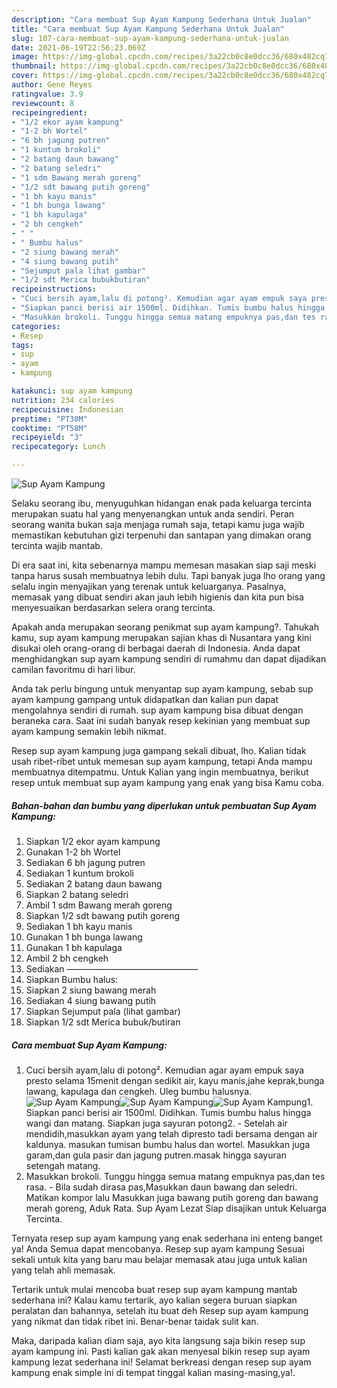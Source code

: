 ```yaml
---
description: "Cara membuat Sup Ayam Kampung Sederhana Untuk Jualan"
title: "Cara membuat Sup Ayam Kampung Sederhana Untuk Jualan"
slug: 107-cara-membuat-sup-ayam-kampung-sederhana-untuk-jualan
date: 2021-06-19T22:56:23.069Z
image: https://img-global.cpcdn.com/recipes/3a22cb0c8e0dcc36/680x482cq70/sup-ayam-kampung-foto-resep-utama.jpg
thumbnail: https://img-global.cpcdn.com/recipes/3a22cb0c8e0dcc36/680x482cq70/sup-ayam-kampung-foto-resep-utama.jpg
cover: https://img-global.cpcdn.com/recipes/3a22cb0c8e0dcc36/680x482cq70/sup-ayam-kampung-foto-resep-utama.jpg
author: Gene Reyes
ratingvalue: 3.9
reviewcount: 8
recipeingredient:
- "1/2 ekor ayam kampung"
- "1-2 bh Wortel"
- "6 bh jagung putren"
- "1 kuntum brokoli"
- "2 batang daun bawang"
- "2 batang seledri"
- "1 sdm Bawang merah goreng"
- "1/2 sdt bawang putih goreng"
- "1 bh kayu manis"
- "1 bh bunga lawang"
- "1 bh kapulaga"
- "2 bh cengkeh"
- " "
- " Bumbu halus"
- "2 siung bawang merah"
- "4 siung bawang putih"
- "Sejumput pala lihat gambar"
- "1/2 sdt Merica bubukbutiran"
recipeinstructions:
- "Cuci bersih ayam,lalu di potong². Kemudian agar ayam empuk saya presto selama 15menit dengan sedikit air, kayu manis,jahe keprak,bunga lawang, kapulaga dan cengkeh. Uleg bumbu halusnya."
- "Siapkan panci berisi air 1500ml. Didihkan. Tumis bumbu halus hingga wangi dan matang. Siapkan juga sayuran potong2. Setelah air mendidih,masukkan ayam yang telah dipresto tadi bersama dengan air kaldunya. masukan tumisan bumbu halus dan wortel. Masukkan juga garam,dan gula pasir dan jagung putren.masak hingga sayuran setengah matang."
- "Masukkan brokoli. Tunggu hingga semua matang empuknya pas,dan tes rasa. Bila sudah dirasa pas,Masukkan daun bawang dan seledri. Matikan kompor lalu Masukkan juga bawang putih goreng dan bawang merah goreng, Aduk Rata. Sup Ayam Lezat Siap disajikan untuk Keluarga Tercinta."
categories:
- Resep
tags:
- sup
- ayam
- kampung

katakunci: sup ayam kampung 
nutrition: 234 calories
recipecuisine: Indonesian
preptime: "PT30M"
cooktime: "PT58M"
recipeyield: "3"
recipecategory: Lunch

---
```



![Sup Ayam Kampung](https://img-global.cpcdn.com/recipes/3a22cb0c8e0dcc36/680x482cq70/sup-ayam-kampung-foto-resep-utama.jpg)

Selaku seorang ibu, menyuguhkan hidangan enak pada keluarga tercinta merupakan suatu hal yang menyenangkan untuk anda sendiri. Peran seorang  wanita bukan saja menjaga rumah saja, tetapi kamu juga wajib memastikan kebutuhan gizi terpenuhi dan santapan yang dimakan orang tercinta wajib mantab.

Di era  saat ini, kita sebenarnya mampu memesan masakan siap saji meski tanpa harus susah membuatnya lebih dulu. Tapi banyak juga lho orang yang selalu ingin menyajikan yang terenak untuk keluarganya. Pasalnya, memasak yang dibuat sendiri akan jauh lebih higienis dan kita pun bisa menyesuaikan berdasarkan selera orang tercinta. 



Apakah anda merupakan seorang penikmat sup ayam kampung?. Tahukah kamu, sup ayam kampung merupakan sajian khas di Nusantara yang kini disukai oleh orang-orang di berbagai daerah di Indonesia. Anda dapat menghidangkan sup ayam kampung sendiri di rumahmu dan dapat dijadikan camilan favoritmu di hari libur.

Anda tak perlu bingung untuk menyantap sup ayam kampung, sebab sup ayam kampung gampang untuk didapatkan dan kalian pun dapat mengolahnya sendiri di rumah. sup ayam kampung bisa dibuat dengan beraneka cara. Saat ini sudah banyak resep kekinian yang membuat sup ayam kampung semakin lebih nikmat.

Resep sup ayam kampung juga gampang sekali dibuat, lho. Kalian tidak usah ribet-ribet untuk memesan sup ayam kampung, tetapi Anda mampu membuatnya ditempatmu. Untuk Kalian yang ingin membuatnya, berikut resep untuk membuat sup ayam kampung yang enak yang bisa Kamu coba.

<!--inarticleads1-->

##### Bahan-bahan dan bumbu yang diperlukan untuk pembuatan Sup Ayam Kampung:

1. Siapkan 1/2 ekor ayam kampung
1. Gunakan 1-2 bh Wortel
1. Sediakan 6 bh jagung putren
1. Sediakan 1 kuntum brokoli
1. Sediakan 2 batang daun bawang
1. Siapkan 2 batang seledri
1. Ambil 1 sdm Bawang merah goreng
1. Siapkan 1/2 sdt bawang putih goreng
1. Sediakan 1 bh kayu manis
1. Gunakan 1 bh bunga lawang
1. Gunakan 1 bh kapulaga
1. Ambil 2 bh cengkeh
1. Sediakan  ———————————————
1. Siapkan  Bumbu halus:
1. Siapkan 2 siung bawang merah
1. Sediakan 4 siung bawang putih
1. Siapkan Sejumput pala (lihat gambar)
1. Siapkan 1/2 sdt Merica bubuk/butiran




<!--inarticleads2-->

##### Cara membuat Sup Ayam Kampung:

1. Cuci bersih ayam,lalu di potong². Kemudian agar ayam empuk saya presto selama 15menit dengan sedikit air, kayu manis,jahe keprak,bunga lawang, kapulaga dan cengkeh. Uleg bumbu halusnya.
<img src="https://img-global.cpcdn.com/steps/2f697da1789234fd/160x128cq70/sup-ayam-kampung-langkah-memasak-1-foto.jpg" alt="Sup Ayam Kampung"><img src="https://img-global.cpcdn.com/steps/9b50a3d25480ac8f/160x128cq70/sup-ayam-kampung-langkah-memasak-1-foto.jpg" alt="Sup Ayam Kampung"><img src="https://img-global.cpcdn.com/steps/4c6482437370ff53/160x128cq70/sup-ayam-kampung-langkah-memasak-1-foto.jpg" alt="Sup Ayam Kampung">1. Siapkan panci berisi air 1500ml. Didihkan. Tumis bumbu halus hingga wangi dan matang. Siapkan juga sayuran potong2. - Setelah air mendidih,masukkan ayam yang telah dipresto tadi bersama dengan air kaldunya. masukan tumisan bumbu halus dan wortel. Masukkan juga garam,dan gula pasir dan jagung putren.masak hingga sayuran setengah matang.
1. Masukkan brokoli. Tunggu hingga semua matang empuknya pas,dan tes rasa. - Bila sudah dirasa pas,Masukkan daun bawang dan seledri. Matikan kompor lalu Masukkan juga bawang putih goreng dan bawang merah goreng, Aduk Rata. Sup Ayam Lezat Siap disajikan untuk Keluarga Tercinta.




Ternyata resep sup ayam kampung yang enak sederhana ini enteng banget ya! Anda Semua dapat mencobanya. Resep sup ayam kampung Sesuai sekali untuk kita yang baru mau belajar memasak atau juga untuk kalian yang telah ahli memasak.

Tertarik untuk mulai mencoba buat resep sup ayam kampung mantab sederhana ini? Kalau kamu tertarik, ayo kalian segera buruan siapkan peralatan dan bahannya, setelah itu buat deh Resep sup ayam kampung yang nikmat dan tidak ribet ini. Benar-benar taidak sulit kan. 

Maka, daripada kalian diam saja, ayo kita langsung saja bikin resep sup ayam kampung ini. Pasti kalian gak akan menyesal bikin resep sup ayam kampung lezat sederhana ini! Selamat berkreasi dengan resep sup ayam kampung enak simple ini di tempat tinggal kalian masing-masing,ya!.


